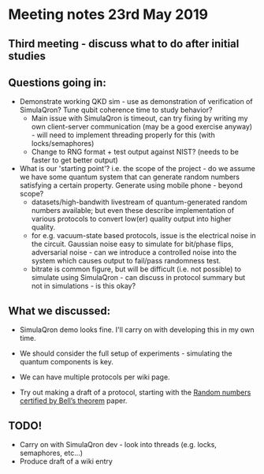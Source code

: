 # Meeting notes 23rd May 2019
## Third meeting - discuss what to do after initial studies

## Questions going in:
* Demonstrate working QKD sim - use as demonstration of verification of SimulaQron? Tune qubit coherence time to study behavior?
  * Main issue with SimulaQron is timeout, can try fixing by writing my own client-server communication (may be a good exercise anyway) - will need to implement threading properly for this (with locks/semaphores)
  * Change to RNG format + test output against NIST? (needs to be faster to get better output)
* What is our 'starting point'? i.e. the scope of the project - do we assume we have some quantum system that can generate random numbers satisfying a certain property. Generate using mobile phone - beyond scope?
  * datasets/high-bandwith livestream of quantum-generated random numbers available; but even these describe implementation of various protocols to convert low(er) quality output into higher quality.
  * for e.g. vacuum-state based protocols, issue is the electrical noise in the circuit. Gaussian noise easy to simulate for bit/phase flips, adversarial noise - can we introduce a controlled noise into the system which causes output to fail/pass randomness test.
  * bitrate is common figure, but will be difficult (i.e. not possible) to simulate using SimulaQron - can discuss in protocol summary but not in simulations - is this okay?

## What we discussed:

* SimulaQron demo looks fine. I'll carry on with developing this in my own time.

* We should consider the full setup of experiments - simulating the quantum components is key. 
* We can have multiple protocols per wiki page. 

* Try out making a draft of a protocol, starting with the [Random numbers certified by Bell’s theorem](https://www.nature.com/articles/nature09008) paper.

## TODO!

* Carry on with SimulaQron dev - look into threads (e.g. locks, semaphores, etc...)
* Produce draft of a wiki entry